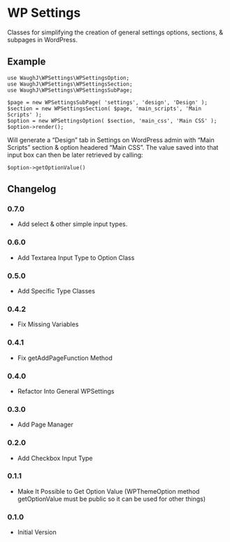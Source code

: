 WP Settings
=========================

Classes for simplifying the creation of general settings options, sections, & subpages in WordPress.

## Example

    use WaughJ\WPSettings\WPSettingsOption;
    use WaughJ\WPSettings\WPSettingsSection;
    use WaughJ\WPSettings\WPSettingsSubPage;

    $page = new WPSettingsSubPage( 'settings', 'design', 'Design' );
    $section = new WPSettingsSection( $page, 'main_scripts', 'Main Scripts' );
    $option = new WPSettingsOption( $section, 'main_css', 'Main CSS' );
    $option->render();

Will generate a “Design” tab in Settings on WordPress admin with “Main Scripts” section & option headered “Main CSS”. The value saved into that input box can then be later retrieved by calling:

    $option->getOptionValue()

## Changelog

### 0.7.0
* Add select & other simple input types.

### 0.6.0
* Add Textarea Input Type to Option Class

### 0.5.0
* Add Specific Type Classes

### 0.4.2
* Fix Missing Variables

### 0.4.1
* Fix getAddPageFunction Method

### 0.4.0
* Refactor Into General WPSettings

### 0.3.0
* Add Page Manager

### 0.2.0
* Add Checkbox Input Type

### 0.1.1
* Make It Possible to Get Option Value (WPThemeOption method getOptionValue must be public so it can be used for other things)

### 0.1.0
* Initial Version